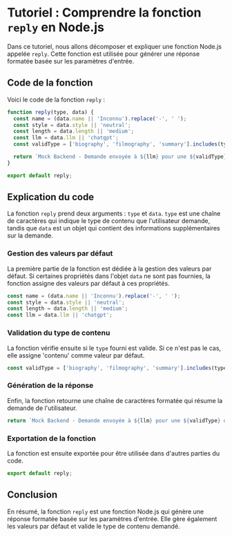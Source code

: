 # Tutoriel : Comprendre la fonction `reply` en Node.js

Dans ce tutoriel, nous allons décomposer et expliquer une fonction Node.js appelée `reply`. Cette fonction est utilisée pour générer une réponse formatée basée sur les paramètres d'entrée.

## Code de la fonction

Voici le code de la fonction `reply` :

```js
function reply(type, data) {
  const name = (data.name || 'Inconnu').replace('-', ' ');
  const style = data.style || 'neutral';
  const length = data.length || 'medium';
  const llm = data.llm || 'chatgpt';
  const validType = ['biography', 'filmography', 'summary'].includes(type) ? type : 'contenu';

  return `Mock Backend - Demande envoyée à ${llm} pour une ${validType} de "${name}", avec un style "${style}" et une longueur "${length}".`;
}

export default reply;
```

## Explication du code

La fonction `reply` prend deux arguments : `type` et `data`. `type` est une chaîne de caractères qui indique le type de contenu que l'utilisateur demande, tandis que `data` est un objet qui contient des informations supplémentaires sur la demande.

### Gestion des valeurs par défaut

La première partie de la fonction est dédiée à la gestion des valeurs par défaut. Si certaines propriétés dans l'objet `data` ne sont pas fournies, la fonction assigne des valeurs par défaut à ces propriétés.

```js
const name = (data.name || 'Inconnu').replace('-', ' ');
const style = data.style || 'neutral';
const length = data.length || 'medium';
const llm = data.llm || 'chatgpt';
```

### Validation du type de contenu

La fonction vérifie ensuite si le `type` fourni est valide. Si ce n'est pas le cas, elle assigne 'contenu' comme valeur par défaut.

```js
const validType = ['biography', 'filmography', 'summary'].includes(type) ? type : 'contenu';
```

### Génération de la réponse

Enfin, la fonction retourne une chaîne de caractères formatée qui résume la demande de l'utilisateur.

```js
return `Mock Backend - Demande envoyée à ${llm} pour une ${validType} de "${name}", avec un style "${style}" et une longueur "${length}".`;
```

### Exportation de la fonction

La fonction est ensuite exportée pour être utilisée dans d'autres parties du code.

```js
export default reply;
```

## Conclusion

En résumé, la fonction `reply` est une fonction Node.js qui génère une réponse formatée basée sur les paramètres d'entrée. Elle gère également les valeurs par défaut et valide le type de contenu demandé.